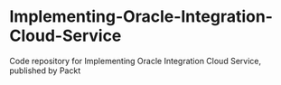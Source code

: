 # Implementing-Oracle-Integration-Cloud-Service
Code repository for  Implementing Oracle Integration Cloud Service, published by Packt
